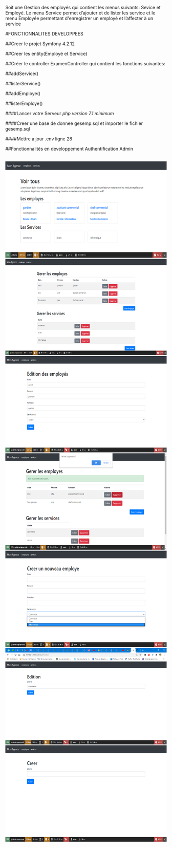 Soit une Gestion des employés qui contient les menus suivants: Sevice et Employé.
Le menu Service permet d’ajouter et de lister les service et le menu Employée permettant d'enregistrer un employé  et l’affecter à un service

#FONCTIONNALITES DEVELOPPEES

##Creer le projet Symfony 4.2.12

##Creer les entity(Employé et Service)

##Créer le controller ExamenController qui contient les fonctions suivantes: 

##addService()

##listerService()

##addEmploye()

##listerEmploye()

####Lancer votre Serveur *php version 7.1 minimum*

####Creer une base de donnee gesemp.sql et importer le fichier gesemp.sql

####Mettre a jour .env ligne 28

##Fonctionnalités en developpement Authentification Admin




<br>
<img height="300" src="src/images/1.png">
<img height="300" src="src/images/2.png">
<img height="300" src="src/images/3.png">
<img height="300" src="src/images/4.png">
<img height="300" src="src/images/5.png">
<img height="300" src="src/images/6.png">
<img height="300" src="src/images/7.png">
<br>
